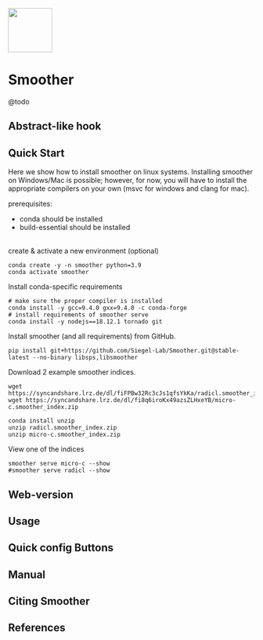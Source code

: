 <img src="https://raw.githubusercontent.com/Siegel-Lab/Smoother/master/smoother/static/favicon.png" align="center" width="90">

# Smoother

@todo

## Abstract-like hook

## Quick Start

Here we show how to install smoother on linux systems. Installing smoother on Windows/Mac is possible; however, for now, you will have to install the appropriate compilers on your own (msvc for windows and clang for mac).


prerequisites:
- conda should be installed
- build-essential should be installed

\
create & activate a new environment (optional)
```
conda create -y -n smoother python=3.9
conda activate smoother
```

Install conda-specific requirements
```
# make sure the proper compiler is installed
conda install -y gcc=9.4.0 gxx=9.4.0 -c conda-forge
# install requirements of smoother serve
conda install -y nodejs==18.12.1 tornado git
```

Install smoother (and all requirements) from GitHub.
```
pip install git+https://github.com/Siegel-Lab/Smoother.git@stable-latest --no-binary libsps,libsmoother
```

Download 2 example smoother indices.
```
wget https://syncandshare.lrz.de/dl/fiFPBw32Rc3cJs1qfsYkKa/radicl.smoother_index.zip
wget https://syncandshare.lrz.de/dl/fi8q6iroKx49azsZLHxeYB/micro-c.smoother_index.zip

conda install unzip
unzip radicl.smoother_index.zip
unzip micro-c.smoother_index.zip
```

View one of the indices
```
smoother serve micro-c --show
#smoother serve radicl --show
```

## Web-version


## Usage


## Quick config Buttons

## Manual

## Citing Smoother

## References

